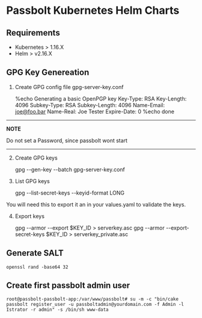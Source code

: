 # Passbolt Kubernetes Helm Charts

## Requirements
- Kubernetes > 1.16.X
- Helm > v2.16.X

## GPG Key Genereation

1. Create GPG config file gpg-server-key.conf

    %echo Generating a basic OpenPGP key
    Key-Type: RSA
    Key-Length: 4096
    Subkey-Type: RSA
    Subkey-Length: 4096
    Name-Email: joe@foo.bar
    Name-Real: Joe Tester
    Expire-Date: 0
    %echo done

---
**NOTE**

Do not set a Password, since passbolt wont start 

---

2. Create GPG keys

    gpg --gen-key --batch gpg-server-key.conf


3. List GPG keys 

    gpg --list-secret-keys --keyid-format LONG

You will need this to export it an in your values.yaml to validate the keys.

4. Export keys

    gpg --armor --export $KEY_ID > serverkey.asc
    gpg --armor --export-secret-keys $KEY_ID > serverkey_private.asc

## Generate SALT
    openssl rand -base64 32

## Create first passbolt admin user

    root@passbolt-passbolt-app:/var/www/passbolt# su -m -c "bin/cake passbolt register_user -u passboltadmin@yourdomain.com -f Admin -l Istrator -r admin" -s /bin/sh www-data